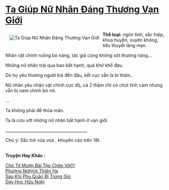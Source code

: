 <a href="https://utruyen.com/ta-giup-nu-nhan-dang-thuong-van-gioi/22282/" title="Ta Giúp Nữ Nhân Đáng Thương Vạn Giới"><h1>Ta Giúp Nữ Nhân Đáng Thương Vạn Giới</h1></a><div style="display:table"><img align="right" style="float: left; padding: 10px;" src="https://utruyen.com/images/story/200x260/ta-giup-nu-nhan-dang-thuong-van-gioi.jpg" alt="Ta Giúp Nữ Nhân Đáng Thương Vạn Giới"><b>Thể loại:</b> ngôn tình, sắc hiệp, khoa huyễn, xuyên không, tiểu thuyết lãng mạn<p></p>Nhân vật chính ruồng bỏ nàng, tác giả cũng không xót thương nàng...<p></p>Những nữ nhân trải qua bao bất hạnh, quá khứ khổ đau.<p></p>Dù họ yêu thương người kia đến đâu, kết cục vẫn là bi thảm..<p></p>Nữ nhân yêu nhân vật chính cực độ, cả 2 thậm chí có chút tình cảm nhưng vẫn bị nam chính bỏ rơi.<p></p>...<p></p>Ta không phải để thỏa mãn.<p></p>Ta là cứu vớt những nữ nhân bất hạnh ở vạn giới.<p></p>________________________________________<p></p>Chú ý: Sắc hơi vừa vừa , khuyến cáo trên 18t.</div><p><br><b>Truyện Hay Khác :</b></p><a href="https://utruyen.com/cho-to-muon-bai-tap-chep-voi/22138/" alt="Cho Tớ Mượn Bài Tập Chép Với!!!">Cho Tớ Mượn Bài Tập Chép Với!!!</a><br/><a href="https://github.com/quanluxury/truyenhot/tree/master/truyenhay/11937/" alt="Phượng Nghịch Thiên Hạ">Phượng Nghịch Thiên Hạ</a><br/><a href="https://github.com/mlquan/truyenhay/tree/master/truyenhay/19255/" alt="Sau Khi Phu Quân Bị Trúng Gió">Sau Khi Phu Quân Bị Trúng Gió</a><br/><a href="https://github.com/quanluxury/dammy/tree/master/truyenhay/25200/" alt="Dạy Học Hữu Nghị">Dạy Học Hữu Nghị</a><br/>